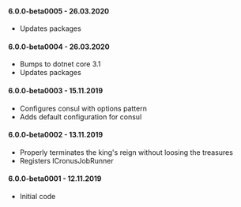 #### 6.0.0-beta0005 - 26.03.2020
* Updates packages

#### 6.0.0-beta0004 - 26.03.2020
* Bumps to dotnet core 3.1
* Updates packages

#### 6.0.0-beta0003 - 15.11.2019
* Configures consul with options pattern
* Adds default configuration for consul

#### 6.0.0-beta0002 - 13.11.2019
* Properly terminates the king's reign without loosing the treasures
* Registers ICronusJobRunner

#### 6.0.0-beta0001 - 12.11.2019
* Initial code
